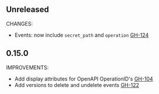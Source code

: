 ## Unreleased

CHANGES:

* Events: now include `secret_path` and `operation` [GH-124](https://github.com/hashicorp/vault-plugin-secrets-kv/pull/124)

## 0.15.0

IMPROVEMENTS:

* Add display attributes for OpenAPI OperationID's [GH-104](https://github.com/hashicorp/vault-plugin-secrets-kv/pull/104)
* Add versions to delete and undelete events [GH-122](https://github.com/hashicorp/vault-plugin-secrets-kv/pull/122)
